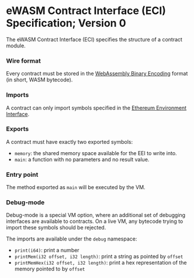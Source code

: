 # eWASM Contract Interface (ECI) Specification; Version 0

The eWASM Contract Interface (ECI) specifies the structure of a contract module.

### Wire format

Every contract must be stored in the [WebAssembly Binary Encoding](https://github.com/WebAssembly/design/blob/master/BinaryEncoding.md) format (in short, WASM bytecode).

### Imports

A contract can only import symbols specified in the [Ethereum Environment Interface](./eth_interface.md).

### Exports

A contract must have exactly two exported symbols:
- `memory`: the shared memory space available for the EEI to write into.
- `main`: a function with no parameters and no result value.

### Entry point

The method exported as `main` will be executed by the VM.

### Debug-mode

Debug-mode is a special VM option, where an additional set of debugging interfaces are available to contracts.  On a live VM, any bytecode trying to import these
symbols should be rejected.

The imports are available under the `debug` namespace:
- `print(i64)`: print a number
- `printMem(i32 offset, i32 length)`: print a string as pointed by `offset`
- `printMemHex(i32 offset, i32 length)`: print a hex representation of the memory pointed to by `offset`
